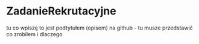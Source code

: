 # ZadanieRekrutacyjne
tu co wpiszę to jest podtytułem (opisem) na github - tu musze przedstawić co zrobilem i dlaczego

























